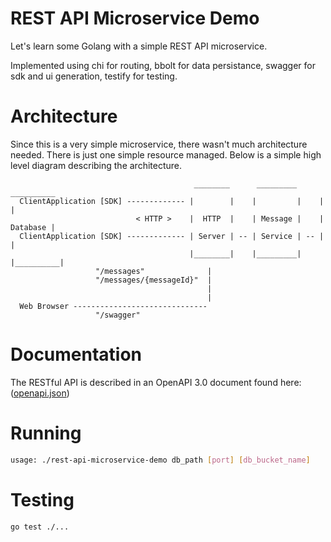 REST API Microservice Demo
==========================

Let's learn some Golang with a simple REST API microservice.

Implemented using chi for routing, bbolt for data persistance, swagger for sdk
and ui generation, testify for testing.


Architecture
============

Since this is a very simple microservice, there wasn't much architecture needed.
There is just one simple resource managed. Below is a simple high level diagram
describing the architecture.

```base
                                         ________      _________      __________
  ClientApplication [SDK] ------------- |        |    |         |    |          |
                            < HTTP >    |  HTTP  |    | Message |    | Database |
  ClientApplication [SDK] ------------- | Server | -- | Service | -- |          |
                                        |________|    |_________|    |__________|
                   "/messages"              |
                   "/messages/{messageId}"  |
                                            |
                                            |
  Web Browser ------------------------------
                   "/swagger"
```

Documentation
=============

The RESTful API is described in an OpenAPI 3.0 document found here: ([openapi.json](https://github.com/brandonto/rest-api-microservice-demo/blob/main/docs/openapi.json))


Running
=======

```bash
usage: ./rest-api-microservice-demo db_path [port] [db_bucket_name]
```

Testing
=======

```bash
go test ./...
```

